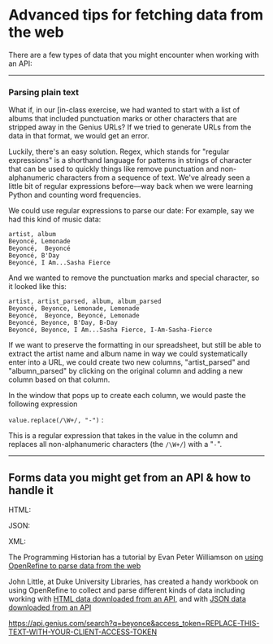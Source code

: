 # Advanced tips for fetching data from the web

There are a few types of data that you might encounter when working with an API:

---

### Parsing plain text

What if, in our [in-class exercise, we had wanted to start with a list of albums that included punctuation marks or other characters that are stripped away in the Genius URLs? If we tried to generate URLs from the data in that format, we would get an error.

Luckily, there's an easy solution. Regex, which stands for "regular expressions" is a shorthand language for patterns in strings of character that can be used to quickly things like remove punctuation and non-alphanumeric characters from a sequence of text. We've already seen a little bit of regular expressions before––way back when we were learning Python and counting word frequencies.

We could use regular expressions to parse our date: For example, say we had this kind of music data:

```
artist, album
Beyoncé, Lemonade
Beyoncé,  Beyoncé
Beyoncé, B'Day
Beyoncé, I Am...Sasha Fierce
```

And we wanted to remove the punctuation marks and special character, so it looked like this:

```
artist, artist_parsed, album, album_parsed
Beyoncé, Beyonce, Lemonade, Lemonade
Beyoncé,  Beyonce, Beyoncé, Lemonade
Beyoncé, Beyonce, B'Day, B-Day
Beyoncé, Beyonce, I Am...Sasha Fierce, I-Am-Sasha-Fierce
```

If we want to preserve the formatting in our spreadsheet, but still be able to extract the artist name and album name in way we could systematically enter into a URL, we could create two new columns, "artist_parsed" and "albumn_parsed" by clicking on the original column and adding a new column based on that column.

In the window that pops up to create each column, we would paste the following expression 

`value.replace(/\W+/, "-")` : 

This is a regular expression that takes in the value in the column and replaces all non-alphanumeric characters (the `/\W+/`) with a "``-``". 


---

## Forms data you might get from an API & how to handle it

HTML:


JSON:


XML:


The Programming Historian has a tutorial by Evan Peter Williamson on [using OpenRefine to parse data from the web](https://programminghistorian.org/en/lessons/fetch-and-parse-data-with-openrefine)

John Little, at Duke University Libraries, has created a handy workbook on using OpenRefine to collect and parse different kinds of data including working with [HTML data downloaded from an API,](https://libjohn.github.io/openrefine/hands-on-html-parsing.html) and with [JSON data downloaded from an API](https://libjohn.github.io/openrefine/hands-on-web-scraping.html)

https://api.genius.com/search?q=beyonce&access_token=REPLACE-THIS-TEXT-WITH-YOUR-CLIENT-ACCESS-TOKEN